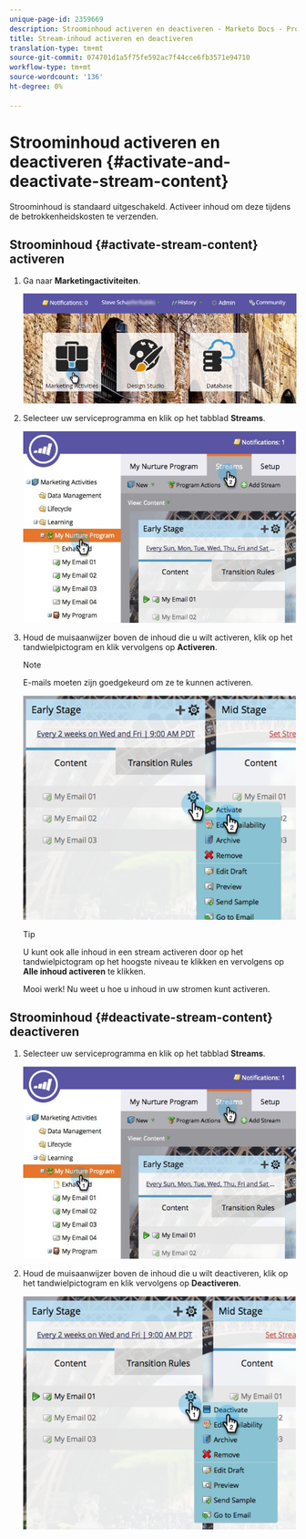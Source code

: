 ```yaml
---
unique-page-id: 2359669
description: Stroominhoud activeren en deactiveren - Marketo Docs - Productdocumentatie
title: Stream-inhoud activeren en deactiveren
translation-type: tm+mt
source-git-commit: 074701d1a5f75fe592ac7f44cce6fb3571e94710
workflow-type: tm+mt
source-wordcount: '136'
ht-degree: 0%

---
```



# Stroominhoud activeren en deactiveren {#activate-and-deactivate-stream-content}

Stroominhoud is standaard uitgeschakeld. Activeer inhoud om deze tijdens de betrokkenheidskosten te verzenden.

## Stroominhoud {#activate-stream-content} activeren

1. Ga naar **Marketingactiviteiten**.

   ![](assets/login-marketing-activities.png)

1. Selecteer uw serviceprogramma en klik op het tabblad **Streams**.

   ![](assets/cloneasteam.jpg)

1. Houd de muisaanwijzer boven de inhoud die u wilt activeren, klik op het tandwielpictogram en klik vervolgens op **Activeren**.

   >[!NOTE]
   >
   >E-mails moeten zijn goedgekeurd om ze te kunnen activeren.

   ![](assets/image2014-9-15-16-3a33-3a42.png)

   >[!TIP]
   >
   >U kunt ook alle inhoud in een stream activeren door op het tandwielpictogram op het hoogste niveau te klikken en vervolgens op **Alle inhoud activeren** te klikken.

   Mooi werk! Nu weet u hoe u inhoud in uw stromen kunt activeren.

## Stroominhoud {#deactivate-stream-content} deactiveren

1. Selecteer uw serviceprogramma en klik op het tabblad **Streams**.

   ![](assets/cloneasteam.jpg)

1. Houd de muisaanwijzer boven de inhoud die u wilt deactiveren, klik op het tandwielpictogram en klik vervolgens op **Deactiveren**.

   ![](assets/image2014-9-15-16-3a34-3a25.png)
